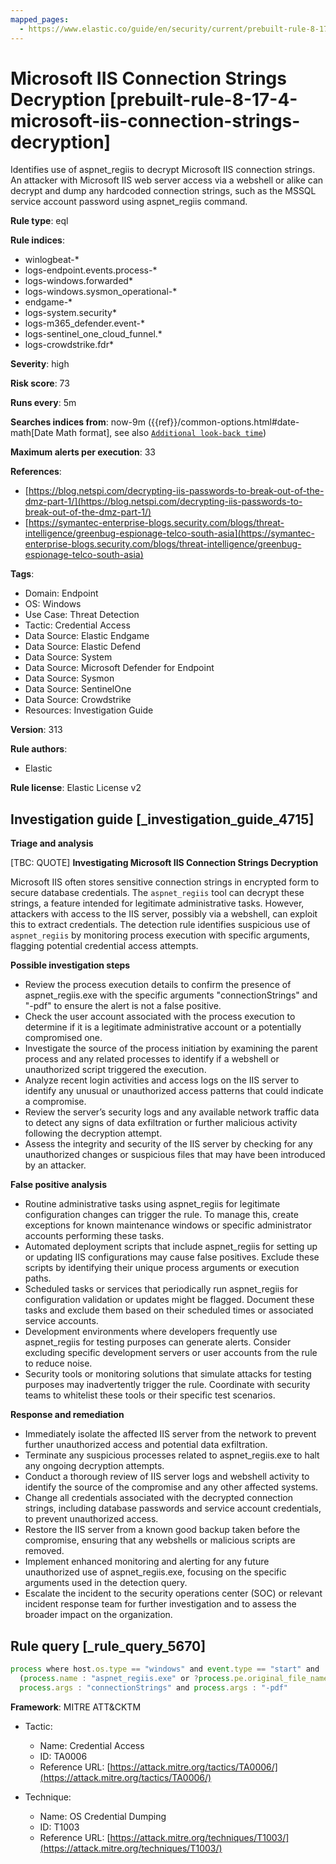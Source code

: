 ```yaml
---
mapped_pages:
  - https://www.elastic.co/guide/en/security/current/prebuilt-rule-8-17-4-microsoft-iis-connection-strings-decryption.html
---
```


# Microsoft IIS Connection Strings Decryption [prebuilt-rule-8-17-4-microsoft-iis-connection-strings-decryption]

Identifies use of aspnet_regiis to decrypt Microsoft IIS connection strings. An attacker with Microsoft IIS web server access via a webshell or alike can decrypt and dump any hardcoded connection strings, such as the MSSQL service account password using aspnet_regiis command.

**Rule type**: eql

**Rule indices**:

* winlogbeat-*
* logs-endpoint.events.process-*
* logs-windows.forwarded*
* logs-windows.sysmon_operational-*
* endgame-*
* logs-system.security*
* logs-m365_defender.event-*
* logs-sentinel_one_cloud_funnel.*
* logs-crowdstrike.fdr*

**Severity**: high

**Risk score**: 73

**Runs every**: 5m

**Searches indices from**: now-9m ({{ref}}/common-options.html#date-math[Date Math format], see also [`Additional look-back time`](docs-content://solutions/security/detect-and-alert/create-detection-rule.md#rule-schedule))

**Maximum alerts per execution**: 33

**References**:

* [https://blog.netspi.com/decrypting-iis-passwords-to-break-out-of-the-dmz-part-1/](https://blog.netspi.com/decrypting-iis-passwords-to-break-out-of-the-dmz-part-1/)
* [https://symantec-enterprise-blogs.security.com/blogs/threat-intelligence/greenbug-espionage-telco-south-asia](https://symantec-enterprise-blogs.security.com/blogs/threat-intelligence/greenbug-espionage-telco-south-asia)

**Tags**:

* Domain: Endpoint
* OS: Windows
* Use Case: Threat Detection
* Tactic: Credential Access
* Data Source: Elastic Endgame
* Data Source: Elastic Defend
* Data Source: System
* Data Source: Microsoft Defender for Endpoint
* Data Source: Sysmon
* Data Source: SentinelOne
* Data Source: Crowdstrike
* Resources: Investigation Guide

**Version**: 313

**Rule authors**:

* Elastic

**Rule license**: Elastic License v2

## Investigation guide [_investigation_guide_4715]

**Triage and analysis**

[TBC: QUOTE]
**Investigating Microsoft IIS Connection Strings Decryption**

Microsoft IIS often stores sensitive connection strings in encrypted form to secure database credentials. The `aspnet_regiis` tool can decrypt these strings, a feature intended for legitimate administrative tasks. However, attackers with access to the IIS server, possibly via a webshell, can exploit this to extract credentials. The detection rule identifies suspicious use of `aspnet_regiis` by monitoring process execution with specific arguments, flagging potential credential access attempts.

**Possible investigation steps**

* Review the process execution details to confirm the presence of aspnet_regiis.exe with the specific arguments "connectionStrings" and "-pdf" to ensure the alert is not a false positive.
* Check the user account associated with the process execution to determine if it is a legitimate administrative account or a potentially compromised one.
* Investigate the source of the process initiation by examining the parent process and any related processes to identify if a webshell or unauthorized script triggered the execution.
* Analyze recent login activities and access logs on the IIS server to identify any unusual or unauthorized access patterns that could indicate a compromise.
* Review the server’s security logs and any available network traffic data to detect any signs of data exfiltration or further malicious activity following the decryption attempt.
* Assess the integrity and security of the IIS server by checking for any unauthorized changes or suspicious files that may have been introduced by an attacker.

**False positive analysis**

* Routine administrative tasks using aspnet_regiis for legitimate configuration changes can trigger the rule. To manage this, create exceptions for known maintenance windows or specific administrator accounts performing these tasks.
* Automated deployment scripts that include aspnet_regiis for setting up or updating IIS configurations may cause false positives. Exclude these scripts by identifying their unique process arguments or execution paths.
* Scheduled tasks or services that periodically run aspnet_regiis for configuration validation or updates might be flagged. Document these tasks and exclude them based on their scheduled times or associated service accounts.
* Development environments where developers frequently use aspnet_regiis for testing purposes can generate alerts. Consider excluding specific development servers or user accounts from the rule to reduce noise.
* Security tools or monitoring solutions that simulate attacks for testing purposes may inadvertently trigger the rule. Coordinate with security teams to whitelist these tools or their specific test scenarios.

**Response and remediation**

* Immediately isolate the affected IIS server from the network to prevent further unauthorized access and potential data exfiltration.
* Terminate any suspicious processes related to aspnet_regiis.exe to halt any ongoing decryption attempts.
* Conduct a thorough review of IIS server logs and webshell activity to identify the source of the compromise and any other affected systems.
* Change all credentials associated with the decrypted connection strings, including database passwords and service account credentials, to prevent unauthorized access.
* Restore the IIS server from a known good backup taken before the compromise, ensuring that any webshells or malicious scripts are removed.
* Implement enhanced monitoring and alerting for any future unauthorized use of aspnet_regiis.exe, focusing on the specific arguments used in the detection query.
* Escalate the incident to the security operations center (SOC) or relevant incident response team for further investigation and to assess the broader impact on the organization.


## Rule query [_rule_query_5670]

```js
process where host.os.type == "windows" and event.type == "start" and
  (process.name : "aspnet_regiis.exe" or ?process.pe.original_file_name == "aspnet_regiis.exe") and
  process.args : "connectionStrings" and process.args : "-pdf"
```

**Framework**: MITRE ATT&CKTM

* Tactic:

    * Name: Credential Access
    * ID: TA0006
    * Reference URL: [https://attack.mitre.org/tactics/TA0006/](https://attack.mitre.org/tactics/TA0006/)

* Technique:

    * Name: OS Credential Dumping
    * ID: T1003
    * Reference URL: [https://attack.mitre.org/techniques/T1003/](https://attack.mitre.org/techniques/T1003/)



